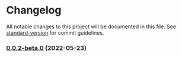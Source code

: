 # Changelog

All notable changes to this project will be documented in this file. See [standard-version](https://github.com/conventional-changelog/standard-version) for commit guidelines.

### [0.0.2-beta.0](https://github.com/YuJianghao/imageur/compare/v0.0.1...v0.0.2-beta.0) (2022-05-23)
